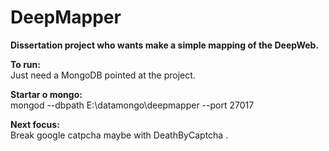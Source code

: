 # DeepMapper

<b>Dissertation project who wants make a simple mapping of the DeepWeb.</b>

<b>To run:</b><br>
Just need a MongoDB pointed at the project.

<b>Startar o mongo:</b><br>
mongod --dbpath E:\datamongo\deepmapper --port 27017

<b>Next focus:</b><br>
Break google catpcha maybe with DeathByCaptcha .
